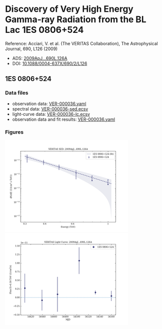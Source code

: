 # Discovery of Very High Energy Gamma-ray Radiation from the BL Lac 1ES 0806+524

Reference:
Acciari, V. et al. (The VERITAS Collaboration), The Astrophysical Journal, 690, L126 (2009)

- ADS: [2009ApJ...690L.126A](http://adsabs.harvard.edu/abs/2009ApJ...690L.126A)
- DOI: [10.1088/0004-637X/690/2/L126](https://doi.org/10.1088/0004-637X/690/2/L126)

## 1ES 0806+524
### Data files

- observation data: [VER-000036.yaml](VER-000036.yaml)  
- spectral data: [VER-000036-sed.ecsv](VER-000036-sed.ecsv)  
- light-curve data: [VER-000036-lc.ecsv](VER-000036-lc.ecsv)  
- observation data and fit results: [VER-000036.yaml](VER-000036.yaml)  


### Figures

<img src="figures/2009ApJ...690L.126A-VER-36-1-sed.png" alt="drawing" width="400"/>
<img src="figures/2009ApJ...690L.126A-VER-36-1-lc.png" alt="drawing" width="400"/>


